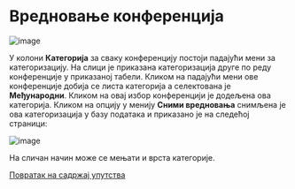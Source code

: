 # Вредновање конференција

![image](https://user-images.githubusercontent.com/29538544/159046004-fb2e4030-55be-42c7-ba0e-18c787814f4d.png)

У колони **Категорија** за сваку конференцију постоји падајући мени за категоризацију. На слици је приказана категоризација друге по реду конференције у приказаној табели. Кликом на падајући мени ове конференције добија се листа категорија а селектована је **Међународни**. Кликом на овај избор конференцији је додељена ова категорија. Кликом на опцију у менију **Сними вредновања** снимљена је ова категоризација у базу података и приказано је на следећој страници:

![image](https://user-images.githubusercontent.com/29538544/159046407-ab900c0c-e1ab-4311-bbf4-21d2a902f7c9.png)

На сличан начин може се мењати и врста категорије.

[Повратак на садржај упутства](../../uputstvoVrednovanjeKonferencija.md#садржај)
